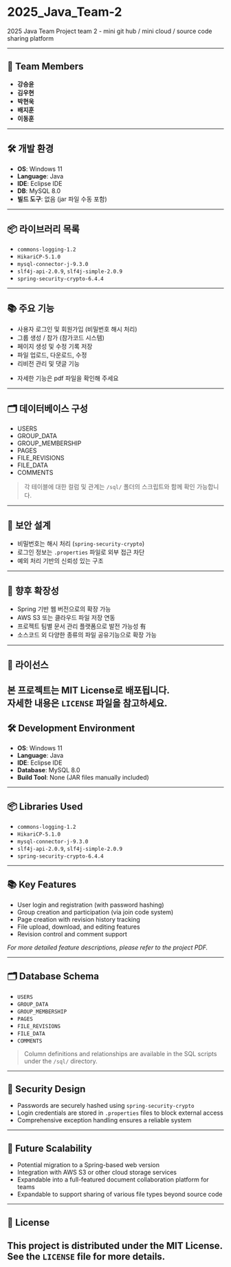 # 2025_Java_Team-2
2025 Java Team Project team 2 - mini git hub / mini cloud / source code sharing platform

---

## 👥 Team Members

- **강승윤**
- **김우현**
- **박현욱**
- **배지훈**
- **이동훈**

---

## 🛠 개발 환경

- **OS**: Windows 11
- **Language**: Java
- **IDE**: Eclipse IDE
- **DB**: MySQL 8.0
- **빌드 도구**: 없음 (jar 파일 수동 포함)

---

## 📦 라이브러리 목록

- `commons-logging-1.2`
- `HikariCP-5.1.0`
- `mysql-connector-j-9.3.0`
- `slf4j-api-2.0.9`, `slf4j-simple-2.0.9`
- `spring-security-crypto-6.4.4`

---

## 📚 주요 기능

- 사용자 로그인 및 회원가입 (비밀번호 해시 처리)
- 그룹 생성 / 참가 (참가코드 시스템)
- 페이지 생성 및 수정 기록 저장
- 파일 업로드, 다운로드, 수정
- 리비전 관리 및 댓글 기능

* 자세한 기능은 pdf 파일을 확인해 주세요

---

## 🗂 데이터베이스 구성

- USERS  
- GROUP_DATA  
- GROUP_MEMBERSHIP  
- PAGES  
- FILE_REVISIONS  
- FILE_DATA  
- COMMENTS  

> 각 테이블에 대한 컬럼 및 관계는 `/sql/` 폴더의 스크립트와 함께 확인 가능합니다.

---

## 🔐 보안 설계

- 비밀번호는 해시 처리 (`spring-security-crypto`)
- 로그인 정보는 `.properties` 파일로 외부 접근 차단
- 예외 처리 기반의 신뢰성 있는 구조

---

## 🚀 향후 확장성

- Spring 기반 웹 버전으로의 확장 가능
- AWS S3 또는 클라우드 파일 저장 연동
- 프로젝트 팀별 문서 관리 플랫폼으로 발전 가능성 有
- 소스코드 외 다양한 종류의 파일 공유기능으로 확장 가능

---

## 🪪 라이선스

본 프로젝트는 MIT License로 배포됩니다.  
자세한 내용은 `LICENSE` 파일을 참고하세요.
------------------------------------------------------------------------------------------------

## 🛠 Development Environment

- **OS**: Windows 11  
- **Language**: Java  
- **IDE**: Eclipse IDE  
- **Database**: MySQL 8.0  
- **Build Tool**: None (JAR files manually included)

---

## 📦 Libraries Used

- `commons-logging-1.2`  
- `HikariCP-5.1.0`  
- `mysql-connector-j-9.3.0`  
- `slf4j-api-2.0.9`, `slf4j-simple-2.0.9`  
- `spring-security-crypto-6.4.4`

---

## 📚 Key Features

- User login and registration (with password hashing)  
- Group creation and participation (via join code system)  
- Page creation with revision history tracking  
- File upload, download, and editing features  
- Revision control and comment support  

*For more detailed feature descriptions, please refer to the project PDF.*

---

## 🗂 Database Schema

- `USERS`  
- `GROUP_DATA`  
- `GROUP_MEMBERSHIP`  
- `PAGES`  
- `FILE_REVISIONS`  
- `FILE_DATA`  
- `COMMENTS`  

> Column definitions and relationships are available in the SQL scripts under the `/sql/` directory.

---

## 🔐 Security Design

- Passwords are securely hashed using `spring-security-crypto`  
- Login credentials are stored in `.properties` files to block external access  
- Comprehensive exception handling ensures a reliable system

---

## 🚀 Future Scalability

- Potential migration to a Spring-based web version  
- Integration with AWS S3 or other cloud storage services  
- Expandable into a full-featured document collaboration platform for teams
- Expandable to support sharing of various file types beyond source code

---

## 🪪 License

This project is distributed under the **MIT License**.  
See the `LICENSE` file for more details.
---
